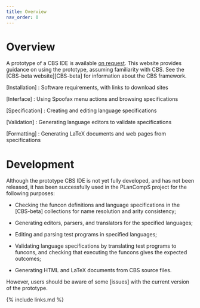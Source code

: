 ```yaml
---
title: Overview
nav_order: 0
---
```


# Overview

A prototype of a CBS IDE is available [on request](mailto:plancomps@gmail.com).
This website provides guidance on using the prototype, assuming familiarity with CBS.
See the
[CBS-beta website][CBS-beta]
for information about the CBS framework.

[Installation]
: Software requirements, with links to download sites

[Interface]
: Using Spoofax menu actions and browsing specifications

[Specification]
: Creating and editing language specifications

[Validation]
: Generating language editors to validate specifications

[Formatting]
: Generating LaTeX documents and web pages from specifications

# Development

Although the prototype CBS IDE is not yet fully developed, and has not been released,
it has been successfully used in the PLanCompS project for the following purposes:

- Checking the funcon definitions and language specifications in the [CBS-beta] collections
  for name resolution and arity consistency;

- Generating editors, parsers, and translators for the specified languages;

- Editing and parsing test programs in specified languages;
  
- Validating language specifications by translating test programs to funcons,
  and checking that executing the funcons gives the expected outcomes;

- Generating HTML and LaTeX documents from CBS source files.

However, users should be aware of some [issues] with the current version of the prototype.

{% include links.md %}
